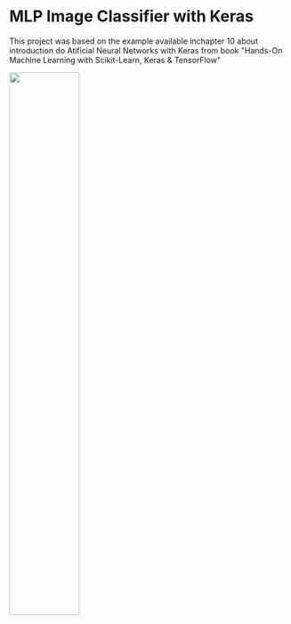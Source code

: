 # MLP Image Classifier with Keras

This project was based on the example available inchapter 10 about introduction do Atificial Neural Networks with Keras from book "Hands-On Machine Learning with Scikit-Learn, Keras & TensorFlow"

<img src="https://drive.google.com/uc?export=view&
id=1S4idX1dz_KnEXyvZ1yvgEk32KtbHB5k8" width="50%"></p>
